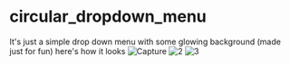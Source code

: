 # circular_dropdown_menu
It's just a simple drop down menu with some glowing background (made just for fun)
here's how it looks 
![Capture](https://user-images.githubusercontent.com/86045021/165952898-cbe310bc-a9ea-40d6-a9c2-6e307babc7e4.JPG)
![2](https://user-images.githubusercontent.com/86045021/165952961-9de41f03-b039-4356-ab6c-37615c49e8f9.JPG)
![3](https://user-images.githubusercontent.com/86045021/165952975-c30776c6-696e-4ee6-89df-7637b80a8c7d.JPG)
